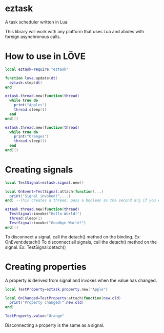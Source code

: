 # eztask
A task scheduler written in Lua

This library will work with any platform that uses Lua and abides with foreign asynchronous calls.

# How to use in LÖVE
```lua
local eztask=require "eztask"

function love.update(dt)
  eztask:step(dt)
end

eztask.thread.new(function(thread)
  while true do
    print("Apples")
    thread:sleep(1)
  end
end)()

eztask.thread.new(function(thread)
  while true do
    print("Oranges")
    thread:sleep(1)
  end
end)()
```

# Creating signals
```lua
local TestSignal=eztask.signal.new()

local OnEvent=TestSignal:attach(function(...)
  print("Signal invoked!",...)
end) --This creates a thread, pass a boolean as the second arg if you don't wish to.

eztask.thread.new(function(thread)
  TestSignal:invoke("Hello World!")
  thread:sleep(1)
  TestSignal:invoke("Goodbye World!")
end)()
```
To disconnect a signal, call the detach() method on the binding. Ex: OnEvent:detach()
To disconnect all signals, call the detach() method on the signal. Ex: TestSignal:detach()

# Creating properties
A property is derived from signal and invokes when the value has changed.
```lua
local TestProperty=eztask.property.new("Apple")

local OnChanged=TestProperty:attach(function(new,old)
  print("Property changed!",new,old)
end)

TestProperty.value="Orange"
```
Disconnecting a property is the same as a signal.
